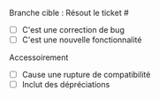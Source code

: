 Branche cible :
Résout le ticket # <!-- numéro(s) de ticket préfixé(s) par # -->

<!-- remplacer l'espace par "x" entre les crochets : [x] -->
- [ ] C'est une correction de bug
- [ ] C'est une nouvelle fonctionnalité

Accessoirement
- [ ] Cause une rupture de compatibilité
- [ ] Inclut des dépréciations

<!--
Remplissez ce modèle selon la PR que vous êtes sur le point de soumettre.
Remplacez ce commentaire par une description de ce que votre PR résout.

Veuillez prendre en compte l'exigence suivante :
* La modification des tests existants doit être évitée sauf si jugée nécessaire.
* Vous ne devez JAMAIS ouvrir une PR liée à un problème de sécurité !
-->
